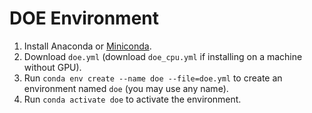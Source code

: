 # DOE Environment

1. Install Anaconda or [Miniconda](https://docs.conda.io/en/latest/miniconda.html).
2. Download `doe.yml` (download `doe_cpu.yml` if installing on a machine without GPU).
3. Run `conda env create --name doe --file=doe.yml` to create an environment named `doe` (you may use any name).
4. Run `conda activate doe` to activate the environment.
